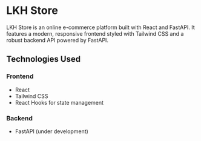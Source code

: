 # LKH Store

LKH Store is an online e-commerce platform built with React and FastAPI. It features a modern, responsive frontend styled with Tailwind CSS and a robust backend API powered by FastAPI.

## Technologies Used

### Frontend
- React
- Tailwind CSS
- React Hooks for state management

### Backend
- FastAPI (under development)


